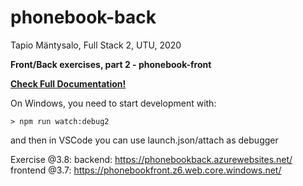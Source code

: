 # phonebook-back

Tapio Mäntysalo, Full Stack 2, UTU, 2020

**Front/Back exercises, part 2 - phonebook-front**

**[Check Full Documentation!](./docs/globals.md)**

On Windows, you need to start development with:
```
> npm run watch:debug2
```
and then in VSCode you can use launch.json/attach as debugger

Exercise @3.8: backend: https://phonebookback.azurewebsites.net/ frontend @3.7: https://phonebookfront.z6.web.core.windows.net/
